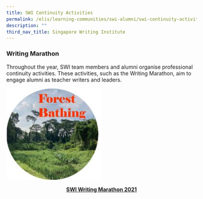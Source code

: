 ```yaml
---
title: SWI Continuity Activities
permalink: /elis/learning-communities/swi-alumni/swi-continuity-activities/
description: ""
third_nav_title: Singapore Writing Institute
---
```

### Writing Marathon
Throughout the year, SWI team members and alumni organise professional continuity activities. These activities, such as the Writing Marathon, aim to engage alumni as teacher writers and leaders.  

<p><a href="https://staging.d1wti0p44mqune.amplifyapp.com/elis/learning-communities/swi-continuity-activities/writing-marathon-forest-bathing/">
<img src="/images/forest-bathing-c.jpg"  style="width:50%">
<center><b>SWI Writing Marathon 2021</b></center>
</a></p>